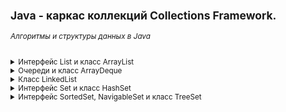 <small>

## Java - каркас коллекций Collections Framework.
###### *Алгоритмы и структуры данных в Java*

<details><summary>Интерфейс List и класс ArrayList</summary>

><details><summary>Интерфейс List</summary>
> 
>Интерфейс *List* определяет, что это должен быть любой класс, реализующий данный интерфейс, который должен обеспечить конкретный набор методов, включая add, get, remove и еще около 20.
>
>Реализации ArrayList и LinkedList предоставляют эти методы, поэтому их можно использовать как взаимозаменяемые. Метод, написанный для работы с List, будет работать с ArrayList, LinkedList или любым другим объектом, который реализует List.
>
>Наиболее часто используемые методы интерфейса List:  
>* **void add(int index, E obj)**: добавляет в список по индексу index объект obj
>* **boolean addAll(int index, Collection<? extends E> col)**: добавляет в список по индексу index все элементы коллекции col. Если в результате добавления список был изменен, то возвращается true, иначе возвращается false
>* **E get(int index)**: возвращает объект из списка по индексу index
>* **int indexOf(Object obj)**: возвращает индекс первого вхождения объекта obj в список. Если объект не найден, то возвращается -1
>* **int lastIndexOf(Object obj)**: возвращает индекс последнего вхождения объекта obj в список. Если объект не найден, то возвращается -1
>* **ListIterator<E> listIterator()**: возвращает объект ListIterator для обхода элементов списка
>* **static <E> List<E> of(элементы)**: создает из набора элементов объект List
>* **E remove(int index)**: удаляет объект из списка по индексу index, возвращая при этом удаленный объект
>* **E set(int index, E obj)**: присваивает значение объекта obj элементу, который находится по индексу index
>* **void sort(Comparator<? super E> comp)**: сортирует список с помощью компаратора comp
>* **List<E> subList(int start, int end)**: получает набор элементов, которые находятся в списке между индексами start и end
>
></details>
>
>**Класс ArrayList** 
>
>Класс *ArrayList* представляет простой список, аналогичный массиву, за исключением, того что количество элементов в нем не фиксировано.  
>Конструкторы *ArrayList*:
>```
>ArrayList(): создает пустой список
>ArrayList(Collection <? extends E> col): создает список, в который добавляются все элементы коллекции col
>ArrayList(int capacity): создает список, который имеет начальную емкость capacity
>```
>Емкость в ArrayList представляет размер массива, который будет использоваться для хранения объектов. При добавлении элементов фактически происходит перераспределение памяти - создание нового массива и копирование в него элементов из старого массива. Изначальное задание емкости ArrayList позволяет снизить подобные перераспределения памяти, тем самым повышая производительность.
>
>[ArrayListDemo - Пример использования класса ArrayList и его методов](https://github.com/aykononov/JavaCollections/blob/master/src/InterfaceList/ArrayListDemo.java "Посмотреть пример Java")  
>
>Мы можем свободно добавлять в объект ArrayList дополнительные объекты, в отличие от массива, однако в реальности ArrayList использует для хранения объектов опять же массив. По умолчанию данный массив предназначен для 10 объектов. Если в процессе программы добавляется гораздо больше, то создается новый массив, который может вместить в себя все количество. *Подобные перераспределения памяти уменьшают производительность*. Поэтому если мы точно знаем, что у нас список не будет содержать больше определенного количества элементов, например, 25, то мы можем сразу же явным образом установить это количество, в конструкторе:  
>```java
>ArrayList<String> users = new ArrayList<String>(25);
>```
>
>**Задача**:  
>Нужно заполнить два списка четными числами, первый от 4 до 20 с отступлением в 4.  
>Второй от 2 до 20 с отступлением в 2.  
>В первом списке результат должен быть: 4, 8, 12, 16, 20.  
>Во втором : 2, 4, 6, 8, 10, 12, 14, 16, 18, 20.  
>Далее удалить из коллекций те цифры которые не повторяются.  
>Таким образом во втором списке останутся те элементы, которые присутствуют в первом списке.  
>Резульат должен быть: 4, 8, 12, 16, 20.
>  
>[ArrayListNumber - Пример решения задачи с применением ArrayList](https://github.com/aykononov/JavaCollections/blob/master/src/InterfaceList/ArrayListNumber.java "Посмотреть пример Java")
>
</details>

<details><summary>Очереди и класс ArrayDeque</summary>

>*Очереди* представляют структуру данных, работающую по принципу FIFO (first in - first out). То есть элемент первым *добавлен* в коллекцию и первым он из нее *удаляется*. Это стандартная модель *однонаправленной* очереди. Также бывают и *двунаправленные* - это такие очереди, в которых мы можем добавить элемент как в *начало* коллекции, так и в *конец*. Такиим же образом можем удалить элемент не только в конце коллекции, но и в начале.
>
>Особенностью классов очередей является то, что они реализуют специальные интерфейсы *Queue* или *Deque*.
>
><details><summary>Интерфейс Queue</summary>
>  
>Обобщенный интерфейс Queue<E> расширяет базовый интерфейс Collection и определяет поведение класса в качестве *однонаправленной* очереди. Свою функциональность он раскрывает через следующие методы:  
>* **E element()**: возвращает, но не удаляет, элемент из начала очереди. Если очередь пуста, генерирует исключение NoSuchElementException
>* **boolean offer(E obj)**: добавляет элемент obj в конец очереди. Если элемент удачно добавлен, возвращает true, иначе - false  
>* **E peek()**: возвращает без удаления элемент из начала очереди. Если очередь пуста, возвращает значение null  
>* **E poll()**: возвращает с удалением элемент из начала очереди. Если очередь пуста, возвращает значение null  
>* **E remove()**: возвращает с удалением элемент из начала очереди. Если очередь пуста, генерирует исключение NoSuchElementException  
>
>Таким образом, у всех классов, которые реализуют данный интерфейс, будет метод *offer* для добавления в очередь, метод *poll* для извлечения элемента из *начала* очереди, и методы *peek* и *element*, позволяющие просто *получить* элемент из начала очереди.
></details>
>
><details><summary>Интерфейс Deque</summary>
>  
>Интерфейс *Deque* расширяет вышеописанный интерфейс *Queue* и определяет поведение *двунаправленной очереди*, которая работает как обычная однонаправленная очередь, либо как *стек*, действующий по принципу LIFO (последний вошел - первый вышел).  
>Интерфейс Deque определяет следующие методы:  
>* **void addFirst(E obj)**: добавляет элемент в начало очереди  
>* **void addLast(E obj)**: добавляет элемент obj в конец очереди  
>* **E getFirst()**: возвращает без удаления элемент из головы очереди. Если очередь пуста, генерирует исключение NoSuchElementException  
>* **E getLast()**: возвращает без удаления последний элемент очереди. Если очередь пуста, генерирует исключение NoSuchElementException  
>* **boolean offerFirst(E obj)**: добавляет элемент obj в самое начало очереди. Если элемент удачно добавлен, возвращает true, иначе - false  
>* **boolean offerLast(E obj)**: добавляет элемент obj в конец очереди. Если элемент удачно добавлен, возвращает true, иначе - false  
>* **E peekFirst()**: возвращает без удаления элемент из начала очереди. Если очередь пуста, возвращает значение null  
>* **E peekLast()**: возвращает без удаления последний элемент очереди. Если очередь пуста, возвращает значение null  
>* **E pollFirst()**: возвращает с удалением элемент из начала очереди. Если очередь пуста, возвращает значение null  
>* **E pollLast()**: возвращает с удалением последний элемент очереди. Если очередь пуста, возвращает значение null  
>* **E pop()**: возвращает с удалением элемент из начала очереди. Если очередь пуста, генерирует исключение NoSuchElementException  
>* **void push(E element)**: добавляет элемент в самое начало очереди  
>* **E removeFirst()**: возвращает с удалением элемент из начала очереди. Если очередь пуста, генерирует исключение NoSuchElementException  
>* **E removeLast()**: возвращает с удалением элемент из конца очереди. Если очередь пуста, генерирует исключение NoSuchElementException  
>* **boolean removeFirstOccurrence(Object obj)**: удаляет первый встреченный элемент obj из очереди. Если удаление произшло, то возвращает true, иначе возвращает false  
>* **boolean removeLastOccurrence(Object obj)**: удаляет последний встреченный элемент obj из очереди. Если удаление произшло, то возвращает true, иначе возвращает false  
>
>Таким образом, наличие методов *pop* и *push* позволяет классам, реализующим этот элемент, действовать в качестве *стека*. В тоже время имеющийся функционал также позволяет создавать *двунаправленные очереди*, что делает классы, применяющие данный интерфейс, довольно гибкими.
>
></details>
>
>**Класс ArrayDeque**
>
>Класс *ArrayDeque<E>* представляет обобщенную двунаправленную очередь, наследуя функционал от класса AbstractCollection и применяя интерфейс Deque.
>В классе ArrayDeque определены следующие конструкторы:  
>```java
>ArrayDeque(): создает пустую очередь
>ArrayDeque(Collection<? extends E> col): создает очередь, наполненную элементами из коллекции col
>ArrayDeque(int capacity): создает очередь с начальной емкостью capacity. 
>```  
>Если мы явно не указываем начальную емкость, то емкость по умолчанию будет равна 16.
>
>[ArrayDequeDemo - Пример использования ArrayDequeDemo](https://github.com/aykononov/JavaCollections/blob/master/src/InterfaceList/ArrayDequeDemo.java "Посмотреть пример Java")
>
</details>

<details><summary>Класс LinkedList</summary>

>Обобщенный класс *LinkedList<E>* представляет структуру данных в виде *связанного списка*. Он наследуется от класса AbstractSequentialList и реализует интерфейсы *List*, *Dequeue* и *Queue*. То есть он соединяет функциональность работы со *списком* и фукциональность *очереди*.
>Класс LinkedList имеет следующие конструкторы:
>```java
>LinkedList(): создает пустой список
>LinkedList(Collection<? extends E> col): создает список, в который добавляет все элементы коллекции col
>```
>*LinkedList* содержит все методы, которые определены в интерфейсах List, Queue, Deque вот некторые из них:  
>* **addFirst() / offerFirst()**: добавляет элемент в начало списка  
>* **addLast() / offerLast()**: добавляет элемент в конец списка  
>* **removeFirst() / pollFirst()**: удаляет первый элемент из начала списка  
>* **removeLast() / pollLast()**: удаляет последний элемент из конца списка  
>* **getFirst() / peekFirst()**: получает первый элемент  
>* **getLast() / peekLast()**: получает последний элемент  
>
>Примемр связанного списка LinkedList:
>
>[LinkedListDemo - Пример использования класса LinkedList и его методов](https://github.com/aykononov/JavaCollections/blob/master/src/InterfaceList/LinkedListDemo.java "Посмотреть пример Java")  
</details>

<details><summary>Интерфейс Set и класс HashSet</summary>

>Интерфейс *Set* расширяет интерфейс *Collection* и представляет набор уникальных элементов, не допуская дублирования. *Set* не добавляет новых методов, а только вносит изменения в унаследованные методы. Например, метод add() добавляет элемент в коллекцию и возвращает true, если в коллекции не было такого элемента.
>
>Обобщенный класс *HashSet* представляет хеш-таблицу. Он наследует свой функционал от класса *AbstractSet* и реализует интерфейс *Set*.
>
>Хеш-таблица представляет такую структуру данных, в которой все объекты имеют уникальный ключ или хеш-код. Данный ключ позволяет уникально идентифицировать объект в таблице.
>
>Для создания объекта HashSet можно воспользоваться одним из следующих конструкторов:  
>```java
>HashSet(): создает пустой список
>HashSet(Collection<? extends E> col): создает хеш-таблицу, в которую добавляет все элементы коллекции col
>HashSet(int capacity): параметр capacity указывает начальную емкость таблицы, которая по умолчанию равна 16
>HashSet(int capacity, float koef): параметр koef или коэффициент заполнения, значение которого должно быть в пределах от 0.0 до 1.0, 
>```  
>Коэффициент заполнения указывает, насколько должна быть заполнена емкость объектами прежде чем произойдет ее расширение. Например, коэффициент 0.75 указывает, что при заполнении емкости на 3/4 произойдет ее расширение.
>
>Класс HashSet реализует те методы, которые объявлены в родительских классах и применяемых интерфейсах:
>
>[HashSetDemo - Пример использования класса HashSet](https://github.com/aykononov/JavaCollections/blob/master/src/InterfaceSet/HashSetDemo.java "Посмотреть пример Java")
</details>

<details><summary>Интерфейс SortedSet, NavigableSet и класс TreeSet</summary>

>Интерфейс *SortedSet* предназначен для создания коллекций, где элементы хранятся в отсортированном (по возрастанию) виде. *SortedSet* расширяет нитерфейс *Set*, поэтому хранит только уникальные значения.
>
>*SortedSet* предоставляет следующие методы:  
>* **E first()**: возвращает первый элемент набора  
>* **E last()**: возвращает последний элемент набора  
>* **SortedSet<E> headSet(E end)**: возвращает объект SortedSet, который содержит все элементы первичного набора до элемента end  
>* **SortedSet<E> subSet(E start, E end)**: возвращает объект SortedSet, который содержит все элементы первичного набора между элементами start и end  
>* **SortedSet<E> tailSet(E start)**: возвращает объект SortedSet, который содержит все элементы первичного набора, начиная с элемента start  
>
>Интерфейс *NavigableSet* расширяет интерфейс *SortedSet* и позволяет извлекать элементы на основании их значений.
> 
>*NavigableSet* определяет следующие методы:  
>* **E ceiling(E obj)**: ищет в наборе наименьший элемент e, который больше obj (e >=obj). Если такой элемент найден, то он возвращается в качестве результата. Иначе возвращается null.  
>* **E floor(E obj)**: ищет в наборе наибольший элемент e, который меньше элемента obj (e <=obj). Если такой элемент найден, то он возвращается в качестве результата. Иначе возвращается null.  
>* **E higher(E obj)**: ищет в наборе наименьший элемент e, который больше элемента obj (e >obj). Если такой элемент найден, то он возвращается в качестве результата. Иначе возвращается null.  
>* **E lower(E obj)**: ищет в наборе наибольший элемент e, который меньше элемента obj (e <obj). Если такой элемент найден, то он возвращается в качестве результата. Иначе возвращается null.  
>* **E pollFirst()**: возвращает первый элемент и удаляет его из набора  
>* **E pollLast()**: возвращает последний элемент и удаляет его из набора  
>* **NavigableSet<E> descendingSet()**: возвращает объект NavigableSet, который содержит все элементы первичного набора NavigableSet в обратном порядке  
>* **NavigableSet<E> headSet(E upperBound, boolean incl)**: возвращает объект NavigableSet, который содержит все элементы первичного набора NavigableSet до upperBound. Параметр incl при значении true, позволяет включить в выходной набор элемент upperBound  
>* **NavigableSet<E> tailSet(E lowerBound, boolean incl)**: возвращает объект NavigableSet, который содержит все элементы первичного набора NavigableSet, начиная с lowerBound. Параметр incl при значении true, позволяет включить в выходной набор элемент lowerBound  
>* **NavigableSet<E> subSet(E lowerBound, boolean lowerIncl, E upperBound, boolean highIncl)**: возвращает объект NavigableSet, который содержит все элементы первичного набора NavigableSet от lowerBound до upperBound.
>
>Обобщенный класс *TreeSet<E>* представляет структуру данных в виде дерева, в котором все объекты хранятся в отсортированном виде по возрастанию. *TreeSet* является наследником класса *AbstractSet* и реализует интерфейс *NavigableSet*, а следовательно, и интерфейс *SortedSet*.
>
>В классе *TreeSet* определены следующие конструкторы:  
>```java
>TreeSet(): создает пустое дерево  
>TreeSet(Collection<? extends E> col): создает дерево, в которое добавляет все элементы коллекции col  
>TreeSet(SortedSet <E> set): создает дерево, в которое добавляет все элементы сортированного набора set 
>TreeSet(Comparator<? super E> comparator): создает пустое дерево, где все добавляемые элементы впоследствии будут отсортированы компаратором  
>```
>*TreeSet* поддерживает все стандартные методы для вставки (при вставке объекты сразу же сортируются по возрастанию) и удаления элементов.  
>[TreeSetDemo - Пример использования класса TreeSet](https://github.com/aykononov/JavaCollections/blob/master/src/InterfaceSet/TreeSetDemo.java "Посмотреть пример Java")
</details>

</small>